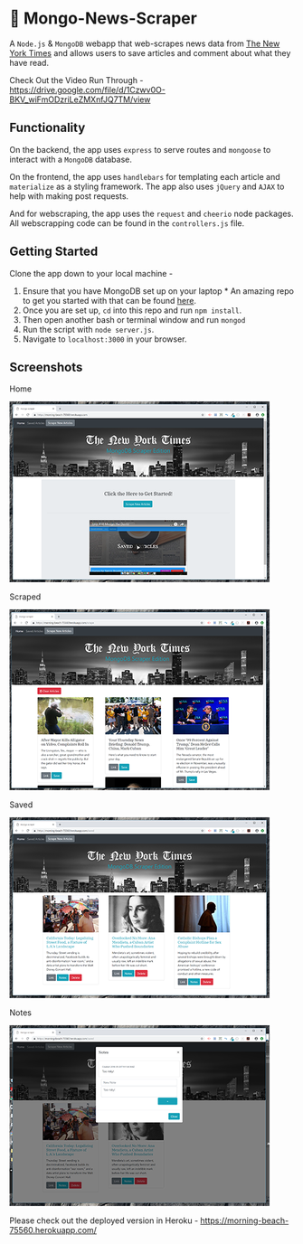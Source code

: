 
# :newspaper: Mongo-News-Scraper 
A `Node.js` &amp; `MongoDB` webapp that web-scrapes news data from [The New York Times](https://www.nytimes.com/) and allows users to save articles and comment about what they have read.


Check Out the Video Run Through - https://drive.google.com/file/d/1Czwv0O-BKV_wiFmODzriLeZMXnfJQ7TM/view

## Functionality
On the backend, the app uses `express` to serve routes and `mongoose` to interact with a `MongoDB` database.

On the frontend, the app uses `handlebars` for templating each article and `materialize` as a styling framework. The app also uses `jQuery` and `AJAX` to help with making post requests.

And for webscraping, the app uses the `request` and `cheerio` node packages. All webscrapping code can be found in the `controllers.js` file.


## Getting Started
Clone the app down to your local machine -
  1. Ensure that you have MongoDB set up on your laptop
    * An amazing repo to get you started with that can be found [here](https://github.com/dannyvassallo/mongo_lesson).
  2. Once you are set up, `cd` into this repo and run `npm install`.
  3. Then open another bash or terminal window and run `mongod`
  4. Run the script with `node server.js`.
  5. Navigate to `localhost:3000` in your browser.


## Screenshots
Home

  ![Home.html](Screenshot-home.png)


Scraped

  ![Scraped](Screenshot-scraped.png)

Saved

  ![Saved](Screenshot-saved.png)

Notes

   ![Notes](Screenshot-notes.png)
   
   
Please check out the deployed version in Heroku - https://morning-beach-75560.herokuapp.com/